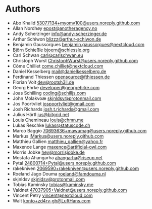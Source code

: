 <!--
 ~ SPDX-FileCopyrightText: 2024 Nextcloud GmbH and Nextcloud contributors
 ~ SPDX-License-Identifier: AGPL-3.0-or-later
-->
# Authors

- Abo Khalid <53077134+myomv100@users.noreply.github.com>
- Allan Nordhøy <epost@anotheragency.no>
- Andy Scherzinger <info@andy-scherzinger.de>
- Arthur Schiwon <blizzz@arthur-schiwon.de>
- Benjamin Gaussorgues <benjamin.gaussorgues@nextcloud.com>
- Björn Schießle <bjoern@schiessle.org>
- Carl Schwan <carl@carlschwan.eu>
- Christoph Wurst <ChristophWurst@users.noreply.github.com>
- Côme Chilliet <come.chilliet@nextcloud.com>
- Daniel Kesselberg <mail@danielkesselberg.de>
- Ferdinand Thiessen <opensource@fthiessen.de>
- Florian Voit <dev@rootsh3ll.de>
- Georg Ehrke <developer@georgehrke.com>
- Joas Schilling <coding@schilljs.com>
- John Molakvoæ <skjnldsv@protonmail.com>
- Jos Poortvliet <jospoortvliet@gmail.com>
- Josh Richards <josh.t.richards@gmail.com>
- Julius Härtl <jus@bitgrid.net>
- Louis Chemineau <louis@chmn.me>
- Lukas Reschke <lukas@statuscode.ch>
- Marco Baggio <70693636+mawumag@users.noreply.github.com>
- Markus <iMarkus@users.noreply.github.com>
- Matthieu Gallien <matthieu_gallien@yahoo.fr>
- Maxence Lange <maxence@artificial-owl.com>
- Morris Jobke <hey@morrisjobke.de>
- Mostafa Ahangarha <ahangarha@riseup.net>
- Pytal <24800714+Pytal@users.noreply.github.com>
- rakekniven <2069590+rakekniven@users.noreply.github.com>
- Roeland Jago Douma <roeland@famdouma.nl>
- skjnldsv <skjnldsv@protonmail.com>
- Tobias Kaminsky <tobias@kaminsky.me>
- Valdnet <47037905+Valdnet@users.noreply.github.com>
- Vincent Petry <vincent@nextcloud.com>
- Walt <konto+zd4rv-gh@LuftHans.com>
